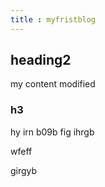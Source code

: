 ```yaml
---
title : myfristblog
---
```


## heading2

my content modified

### h3

hy irn b09b
fig
ihrgb 

 wfeff
 
girgyb
